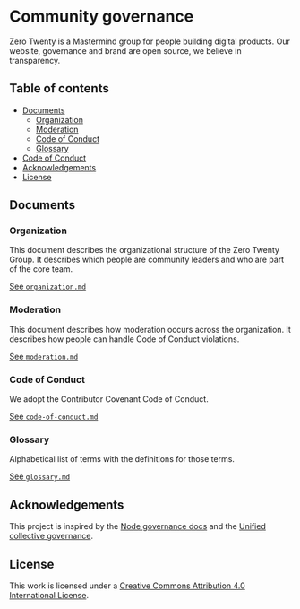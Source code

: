 # Community governance

Zero Twenty is a Mastermind group for people building digital products. Our website, governance and brand are open source, we believe in transparency.

## Table of contents

*  [Documents](#documents)
   *  [Organization](#organization)
   *  [Moderation](#moderation)
   *  [Code of Conduct](#code-of-conduct)
   *  [Glossary](#glossary)
*  [Code of Conduct](#code-of-conduct)
*  [Acknowledgements](#acknowledgements)
*  [License](#license)

## Documents

### Organization

This document describes the organizational structure of the Zero Twenty Group. It describes which people are community leaders and who are part of the core team.

[See `organization.md`](/organization.md)

### Moderation

This document describes how moderation occurs across the organization. It describes how people can handle Code of Conduct violations. 

[See `moderation.md`](/moderation.md)

### Code of Conduct

We adopt the Contributor Covenant Code of Conduct.

[See `code-of-conduct.md`](/code-of-conduct.md)

### Glossary

Alphabetical list of terms with the definitions for those terms. 

[See `glossary.md`](/glossary.md)

## Acknowledgements

This project is inspired by the [Node governance docs][node] and the [Unified collective governance][unified].

## License

This work is licensed under a [Creative Commons Attribution 4.0 International License][license].

[node]: https://github.com/nodejs/node/blob/master/GOVERNANCE.md
[unified]: https://github.com/unifiedjs/collective
[license]: https://creativecommons.org/licenses/by/4.0/
